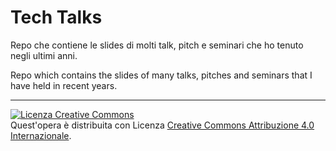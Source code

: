 # Tech Talks

Repo che contiene le slides di molti talk, pitch e seminari che ho tenuto negli ultimi anni.

Repo which contains the slides of many talks, pitches and seminars that I have held in recent years.



---

<a rel="license" href="http://creativecommons.org/licenses/by/4.0/"><img alt="Licenza Creative Commons" style="border-width:0" src="https://i.creativecommons.org/l/by/4.0/88x31.png" /></a><br />Quest'opera è distribuita con Licenza <a rel="license" href="http://creativecommons.org/licenses/by/4.0/">Creative Commons Attribuzione 4.0 Internazionale</a>.

